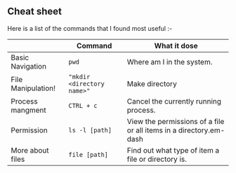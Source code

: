 ## Cheat sheet

Here is a list of the commands that I found most useful :-

|                |Command                          |What it dose                        |
|----------------|-------------------------------|-----------------------------|
Basic Navigation|`pwd`            |Where am I in the system.           |
|File Manipulation!          |`"mkdir <directory name>"`  |          Make directory           |
|Process mangment          |`CTRL + c`|Cancel the currently running process.|
|Permission         |`ls -l [path]`|View the permissions of a file or all items in a directory.em-dash|
|More about files          |`file [path]`|Find out what type of item a file or directory is.|
